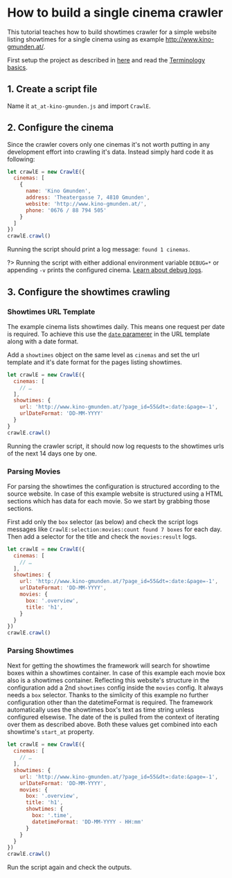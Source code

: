# How to build a single cinema crawler

This tutorial teaches how to build showtimes crawler for a simple website listing showtimes for a single cinema using as example http://www.kino-gmunden.at/.

First setup the project as described in [here](/quickstart?id=project-setup) and read the [Terminology basics](basics/terminology).

## 1. Create a script file

Name it `at_at-kino-gmunden.js` and import `CrawlE`.


## 2. Configure the cinema

Since the crawler covers only one cinemas it's not worth putting in any development effort into crawling it's data. Instead simply hard code it as following:

```javascript
let crawlE = new CrawlE({
  cinemas: [
    {
      name: 'Kino Gmunden',
      address: 'Theatergasse 7, 4810 Gmunden',
      website: 'http://www.kino-gmunden.at/',
      phone: '0676 / 88 794 505'
    }
  ]
})
crawlE.crawl()
```

Running the script should print a log message: `found 1 cinemas`.

?> Running the script with either addional environment variable `DEBUG=*` or appending `-v` prints the configured cinema. [Learn about debug logs](/basics/debug-logs).

## 3. Configure the showtimes crawling

### Showtimes URL Template

The example cinema lists showtimes daily. This means one request per date is required. To achieve this use the [`date` paramerer](basics/url-templates?id=date-parameter) in the URL template along with a date format.


Add a `showtimes` object on the same level as `cinemas` and set the url template and it's date format for the pages listing showtimes.

```javascript
let crawlE = new CrawlE({
  cinemas: [
    // …
  ],
  showtimes: {
    url: 'http://www.kino-gmunden.at/?page_id=55&dt=:date:&page=-1',
    urlDateFormat: 'DD-MM-YYYY'
  }
}
crawlE.crawl()
```

Running the crawler script, it should now log requests to the showtimes urls of the next 14 days one by one.

### Parsing Movies

For parsing the showtimes the configuration is structured according to the source website. In case of this example website is structured using a HTML sections which has data for each movie. So we start by grabbing those sections.

First add only the `box` selector (as below) and check the script logs messages like `CrawlE:selection:movies:count found 7 boxes` for each day. Then add a selector for the title and check the `movies:result` logs.

```javascript
let crawlE = new CrawlE({
  cinemas: [
    // …
  ],
  showtimes: {
    url: 'http://www.kino-gmunden.at/?page_id=55&dt=:date:&page=-1',
    urlDateFormat: 'DD-MM-YYYY',
    movies: {
      box: '.overview',
      title: 'h1',
    }
  }
})
crawlE.crawl()
```

### Parsing Showtimes

Next for getting the showtimes the framework will search for showtime boxes within a showtimes container. In case of this example each movie box also is a showtimes container. Reflecting this website's structure in the configuration add a 2nd `showtimes` config inside the `movies` config. It always needs a `box` selector. Thanks to the simlicity of this example no further configuration other than the datetimeFormat is required. The framework automatically uses the showtimes box's text as time string unless configured elsewise. The date of the is pulled from the context of iterating over them as described above. Both these values get combined into each showtime's `start_at` property.

```javascript
let crawlE = new CrawlE({
  cinemas: [
    // …
  ],
  showtimes: {
    url: 'http://www.kino-gmunden.at/?page_id=55&dt=:date:&page=-1',
    urlDateFormat: 'DD-MM-YYYY',
    movies: {
      box: '.overview',
      title: 'h1',
      showtimes: {
        box: '.time',
        datetimeFormat: 'DD-MM-YYYY - HH:mm'
      }
    }
  }
})
crawlE.crawl()
```

Run the script again and check the outputs.